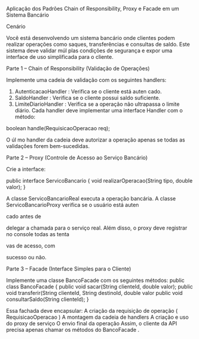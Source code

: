Aplicação dos Padrões Chain of Responsibility, Proxy e
Facade em um Sistema Bancário

Cenário

Você está desenvolvendo um sistema bancário onde clientes podem realizar operações
como saques, transferências e consultas de saldo. Este sistema deve validar múl
plas
condições de segurança e expor uma interface de uso simplificada para o cliente.

Parte 1 – Chain of Responsibility (Validação de
Operações)

Implemente uma cadeia de validação com os seguintes handlers:
1. AutenticacaoHandler : Verifica se o cliente está auten
cado.
2. SaldoHandler : Verifica se o cliente possui saldo suficiente.
3. LimiteDiarioHandler : Verifica se a operação não ultrapassa o limite diário.
Cada handler deve implementar uma interface Handler com o método:

boolean handle(RequisicaoOperacao req);

O úl
mo handler da cadeia deve autorizar a operação apenas se todas as validações
forem bem-sucedidas.

Parte 2 – Proxy (Controle de Acesso ao Serviço Bancário)

Crie a interface:

public interface ServicoBancario {
void realizarOperacao(String tipo, double valor);
}

A classe ServicoBancarioReal executa a operação bancária.
A classe ServicoBancarioProxy verifica se o usuário está auten

cado antes de

delegar a chamada para o serviço real.
Além disso, o proxy deve registrar no console todas as tenta

vas de acesso, com

sucesso ou não.

Parte 3 – Facade (Interface Simples para o Cliente)

Implemente uma classe BancoFacade com os seguintes métodos:
public class BancoFacade {
public void sacar(String clienteId, double valor);
public void transferir(String clienteId, String destinoId, double valor
public void consultarSaldo(String clienteId);
}

Essa fachada deve encapsular:
A criação da requisição de operação ( RequisicaoOperacao )
A montagem da cadeia de handlers
A criação e uso do proxy de serviço
O envio final da operação
Assim, o cliente da API precisa apenas chamar os métodos do BancoFacade .
